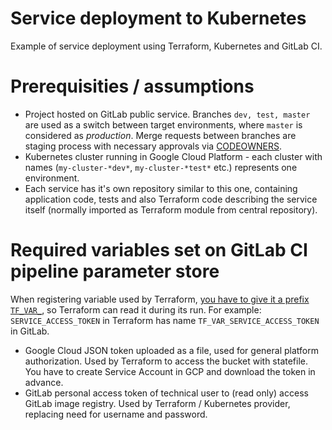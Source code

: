 Service deployment to Kubernetes
================================

Example of service deployment using Terraform, Kubernetes and GitLab CI.

# Prerequisities / assumptions

- Project hosted on GitLab public service. Branches `dev, test, master` are used as a switch between target environments, where `master` is considered as *production*. Merge requests between branches are staging process with necessary approvals via [CODEOWNERS](https://docs.gitlab.com/ee/user/project/code_owners.html).
- Kubernetes cluster running in Google Cloud Platform - each cluster with names (`my-cluster-*dev*`, `my-cluster-*test*` etc.) represents one environment.
- Each service has it's own repository similar to this one, containing application code, tests and also Terraform code describing the service itself (normally imported as Terraform module from central repository).

# Required variables set on GitLab CI pipeline parameter store

When registering variable used by Terraform, [you have to give it a prefix `TF_VAR_`](https://learn.hashicorp.com/terraform/getting-started/variables.html), so Terraform can read it during its run. For example: `SERVICE_ACCESS_TOKEN` in Terraform has name `TF_VAR_SERVICE_ACCESS_TOKEN` in GitLab.

- Google Cloud JSON token uploaded as a file, used for general platform authorization. Used by Terraform to access the bucket with statefile. You have to create Service Account in GCP and download the token in advance.
- GitLab personal access token of technical user to (read only) access GitLab image registry. Used by Terraform / Kubernetes provider, replacing need for username and password.
